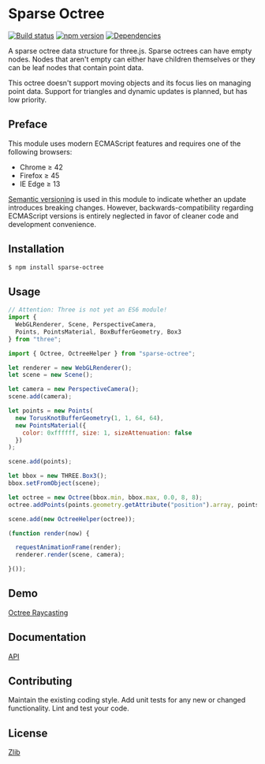 # Sparse Octree
[![Build status](https://travis-ci.org/vanruesc/sparse-octree.svg?branch=master)](https://travis-ci.org/vanruesc/sparse-octree) 
[![npm version](https://badge.fury.io/js/sparse-octree.svg)](http://badge.fury.io/js/sparse-octree) 
[![Dependencies](https://david-dm.org/vanruesc/sparse-octree.svg?branch=master)](https://david-dm.org/vanruesc/sparse-octree)

A sparse octree data structure for three.js. Sparse octrees can have empty nodes. Nodes that aren't empty can either have children themselves or they can be leaf nodes that contain point data. 

This octree doesn't support moving objects and its focus lies on managing point data. Support for triangles and dynamic updates is planned, but has low priority. 

## Preface

This module uses modern ECMAScript features and requires one of the following browsers:
 - Chrome ≥ 42
 - Firefox ≥ 45
 - IE Edge ≥ 13

[Semantic versioning](http://semver.org/) is used in this module to indicate whether an update 
introduces breaking changes. However, backwards-compatibility regarding ECMAScript versions is 
entirely neglected in favor of cleaner code and development convenience.


## Installation

```sh
$ npm install sparse-octree
``` 


## Usage

```javascript
// Attention: Three is not yet an ES6 module!
import {
  WebGLRenderer, Scene, PerspectiveCamera,
  Points, PointsMaterial, BoxBufferGeometry, Box3
} from "three";

import { Octree, OctreeHelper } from "sparse-octree";

let renderer = new WebGLRenderer();
let scene = new Scene();

let camera = new PerspectiveCamera();
scene.add(camera);

let points = new Points(
  new TorusKnotBufferGeometry(1, 1, 64, 64),
  new PointsMaterial({
    color: 0xffffff, size: 1, sizeAttenuation: false
  })
);

scene.add(points);

let bbox = new THREE.Box3();
bbox.setFromObject(scene);

let octree = new Octree(bbox.min, bbox.max, 0.0, 8, 8);
octree.addPoints(points.geometry.getAttribute("position").array, points);

scene.add(new OctreeHelper(octree));

(function render(now) {

  requestAnimationFrame(render);
  renderer.render(scene, camera);

}());
```


## Demo
[Octree Raycasting](http://vanruesc.github.io/sparse-octree/public/index.html)


## Documentation
[API](http://vanruesc.github.io/sparse-octree/docs)


## Contributing
Maintain the existing coding style. Add unit tests for any new or changed functionality. Lint and test your code.


## License
[Zlib](https://github.com/vanruesc/sparse-octree/blob/master/LICENSE)  

